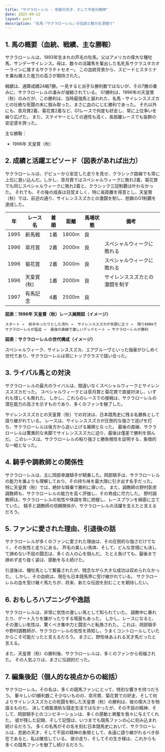 ```yaml
---
title: "サクラローレル - 悲劇の天才、そして不屈の精神"
date: 2025-09-22
layout: post
description: "名馬『サクラローレル』の伝説と魅力を深堀り"
---
```


## 1. 馬の概要（血統、戦績、主な勝鞍）

サクラローレルは、1993年生まれの芦毛の牡馬。父はアメリカの偉大な種牡馬、サンデーサイレンス。母は、数々の活躍馬を輩出した名牝系サクラユタカオーラインに属するサクラチトセオー。  この血統背景から、スピードとスタミナを兼ね備えた能力の高さが期待された。

戦績は、通算成績24戦7勝。一見すると派手な勝利数ではないが、その7勝の重みに、サクラローレルの凄みが凝縮されている。  G1勝利は、1996年の天皇賞（秋）のみだが、この勝利は、当時最強馬と謳われた、名馬・サイレンススズカとの壮絶な死闘の末に掴み取った、まさに血のにじむ勝利であった。  それ以外にも、皐月賞2着、菊花賞2着など、G1レースで何度も好走し、常に上位争いを繰り広げた。  また、ステイヤーとしての適性も高く、長距離レースでも抜群の安定感を誇った。

主な勝鞍：
* 1996年 天皇賞（秋）


## 2. 成績と活躍エピソード（図表があれば出力）

サクラローレルは、デビューから安定した走りを見せ、クラシック路線でも常に上位に食い込んだ。しかし、皐月賞ではスペシャルウィークに敗れ2着、菊花賞でも同じスペシャルウィークに敗れ2着と、クラシック三冠制覇は叶わなかった。  それでも、その後の成長は目覚ましく、特に長距離を得意とし、天皇賞（秋）では、前述の通り、サイレンススズカとの激闘を制し、悲願のG1制覇を達成した。

| 年 | レース名 | 着順 | 距離 | 馬場状態 | 備考 |
|---|---|---|---|---|---|
| 1995 | 新馬戦 | 1着 | 1800m | 良 | |
| 1996 | 皐月賞 | 2着 | 2000m | 良 | スペシャルウィークに敗れる |
| 1996 | 菊花賞 | 2着 | 3000m | 良 | スペシャルウィークに敗れる |
| 1996 | 天皇賞(秋) | 1着 | 2000m | 良 | サイレンススズカとの激闘を制す |
| 1997 | 有馬記念 | 4着 | 2500m | 良 | |


**図表：1996年 天皇賞（秋）レース展開図（イメージ）**

```
スタート →  前半ゆったりとした流れ →  サイレンススズカが先頭に立つ →  残り600mでサクラローレルが猛追 →  最後の直線で激しいデッドヒート → サクラローレルが勝利
```

**図表：サクラローレルの世代構成（イメージ）**

スペシャルウィーク、サイレンススズカ、エアグルーヴといった強豪がひしめく世代であり、サクラローレルは常にトップクラスで競い合った。


## 3. ライバル馬との対決

サクラローレルの最大のライバルは、間違いなくスペシャルウィークとサイレンススズカだった。 スペシャルウィークとは皐月賞と菊花賞で直接対決し、いずれも惜しくも敗れた。  しかし、これらのレースでの接戦は、サクラローレルの潜在能力の高さを示すものであり、多くのファンを魅了した。

サイレンススズカとの天皇賞（秋）での対決は、日本競馬史に残る名勝負として語り継がれている。  レースは、サイレンススズカが圧倒的な強さで逃げを打ち、サクラローレルは後方から追い上げる展開となった。  最後の直線、サクラローレルは驚異的な末脚でサイレンススズカに迫り、最後は僅差で勝利を掴んだ。  このレースは、サクラローレルの粘り強さと勝負根性を証明する、象徴的な一戦となった。


## 4. 騎手や調教師との関係性

サクラローレルは、主に岡部幸雄騎手が騎乗した。岡部騎手は、サクラローレルの能力を誰よりも理解しており、その持ち味を最大限に引き出す名手だった。  特に天皇賞（秋）では、絶妙な騎乗で勝利に導いた。  また、調教師の野村彰彦調教師も、サクラローレルの能力を高く評価し、その育成に尽力した。  野村調教師は、サクラローレルの気性や体調を常に把握し、レースプランを綿密に立てていた。  騎手と調教師の信頼関係が、サクラローレルの活躍を支えたと言えるだろう。


## 5. ファンに愛された理由、引退後の話

サクラローレルが多くのファンに愛された理由は、その圧倒的な強さだけでなく、その気性と走りにある。  芦毛の美しい馬体、そして、どんな苦境にも決して諦めない不屈の闘志は、多くの人の心を掴んだ。  たとえ負けても、最後まで諦めず走り抜く姿は、感動を与え続けた。

引退後は、種牡馬として繋養されたが、残念ながら大きな成功は収められなかった。  しかし、その血統は、現在も日本競馬界に受け継がれている。  サクラローレルの血を受け継ぐ馬たちが、将来、新たな伝説を刻むことを期待したい。


## 6. おもしろハプニングや逸話

サクラローレルは、非常に気性の激しい馬として知られていた。  調教中に暴れたり、ゲート入りを嫌がったりする場面もあった。  しかし、レースになると、その激しい気性は、驚くべき集中力と闘志へと転換された。  これは、岡部騎手や野村調教師が、サクラローレルの気性を熟知し、うまくコントロールしていたからこそ可能だったと言えるだろう。  まさに、野性味あふれる天才馬だったと言える。

また、天皇賞（秋）の勝利後、サクラローレルは、多くのファンから祝福された。  その人気ぶりは、まさに伝説的だった。


## 7. 編集後記（個人的な視点からの総括）

サクラローレル。その名は、多くの競馬ファンにとって、特別な響きを持つだろう。  華々しいG1勝利数こそ少ないものの、皐月賞、菊花賞での好走、そして何よりサイレンススズカとの死闘を制した天皇賞（秋）の勝利は、彼の偉大さを物語るものだ。  決して順風満帆な競走生活ではなかったが、その不屈の精神、そして、岡部騎手とのコンビネーションは、多くの感動と興奮を我々に与えてくれた。  彼が残した記録、そして記憶は、いつまでも競馬ファンの心に刻み込まれ続けるだろう。  多くの名馬がその名を刻む日本競馬史において、サクラローレルは、悲劇の天才、そして不屈の精神の象徴として、永遠に語り継がれるべき存在であると、私は確信している。  彼の走り、そしてその生き様は、これからも多くの競馬ファンを魅了し続けるだろう。
